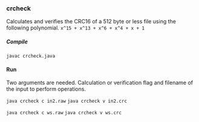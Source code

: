 ### crcheck
Calculates and verifies the CRC16 of a 512 byte or less file using the following polynomial. 
`x^15 + x^13 + x^6 + x^4 + x + 1`

##### Compile
`javac crcheck.java`

#### Run
Two arguments are needed. Calculation or verification flag and filename of the input to perform operations. 

`java crcheck c in2.raw`
`java crcheck v in2.crc`

`java crcheck c ws.raw`
`java crcheck v ws.crc`
